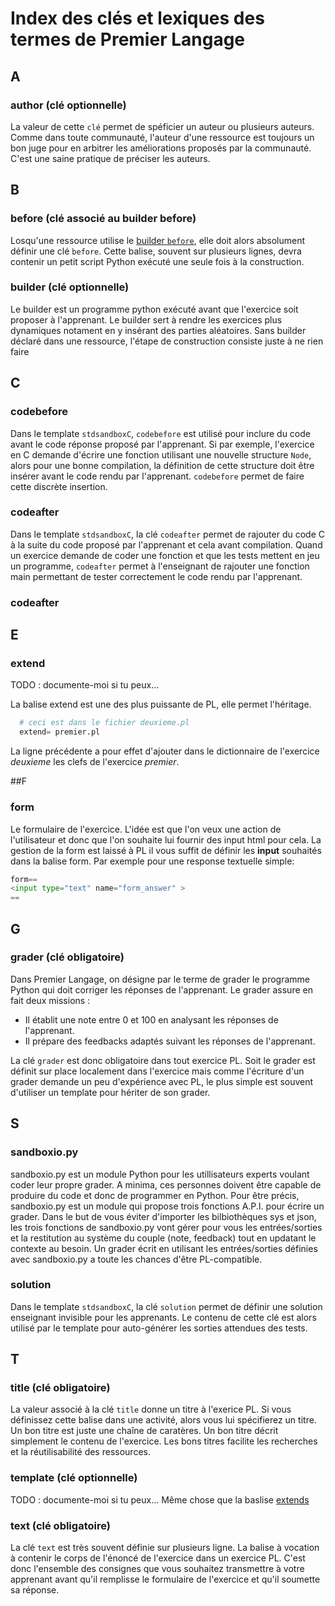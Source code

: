 # Index des clés et lexiques des termes de Premier Langage


## A


### author (clé optionnelle)

La valeur de cette `clé` permet de spéficier un auteur ou plusieurs auteurs. Comme dans toute
communauté, l'auteur d'une ressource est toujours un bon juge pour en arbitrer les améliorations
proposés par la communauté. C'est une saine pratique de préciser les auteurs.


## B


### before (clé associé au builder before)

Losqu'une ressource utilise le [builder `before`](before.md), elle doit alors absolument 
définir une clé `before`. Cette balise, souvent sur plusieurs lignes, devra contenir un 
petit script Python exécuté une seule fois à la construction.


### builder (clé optionnelle)

Le builder est un programme python exécuté avant que l'exercice soit proposer à l'apprenant.
Le builder sert à rendre les exercices plus dynamiques notament en y insérant des parties
aléatoires. Sans builder déclaré dans une ressource, l'étape de construction consiste juste 
à ne rien faire


## C


### codebefore

Dans le template `stdsandboxC`, `codebefore` est utilisé pour inclure du code avant le code
réponse proposé par l'apprenant. Si par exemple, l'exercice en C demande d'écrire une fonction
utilisant une nouvelle structure `Node`, alors pour une bonne compilation, la définition de cette 
structure doit être insérer avant le code rendu par l'apprenant. `codebefore` permet de faire 
cette discrète insertion.


### codeafter

Dans le template `stdsandboxC`, la clé `codeafter` permet de rajouter du code C à la suite du 
code proposé par l'apprenant et cela avant compilation. Quand un exercice demande de coder une
fonction et que les tests mettent en jeu un programme, `codeafter` permet à l'enseignant de 
rajouter une fonction main permettant de tester correctement le code rendu par l'apprenant.



### codeafter



## E


### extend

TODO : documente-moi si tu peux...

La balise extend est une des plus puissante de PL, elle permet l'héritage. 
```python
  # ceci est dans le fichier deuxieme.pl 
  extend= premier.pl 
```
La ligne précédente a pour effet d'ajouter dans le dictionnaire de l'exercice _deuxieme_ les clefs de l'exercice _premier_.


##F

### form

Le formulaire de l'exercice. L'idée est que l'on veux une action de l'utilisateur et donc que l'on souhaite lui fournir des input html pour cela. La gestion de la form est laissé à PL il vous suffit de définir les **input** souhaités dans la balise form. Par exemple pour une response textuelle simple:
```python
form==
<input type="text" name="form_answer" >
==
```


## G


### grader (clé obligatoire)

Dans Premier Langage, on désigne par le terme de grader le programme Python qui doit corriger
les réponses de l'apprenant. Le grader assure en fait deux missions :

* Il établit une note entre 0 et 100 en analysant les réponses de l'apprenant.
* Il prépare des feedbacks adaptés suivant les réponses de l'apprenant.

La clé `grader` est donc obligatoire dans tout exercice PL. Soit le grader est définit sur
place localement dans l'exercice mais comme l'écriture d'un grader demande un peu d'expérience
avec PL, le plus simple est souvent d'utiliser un template pour hériter de son grader.


## S

### sandboxio.py

sandboxio.py est un module Python pour les utillisateurs experts voulant coder leur propre
grader. A minima, ces personnes doivent être capable de produire du code et donc de programmer
en Python. Pour être précis, sandboxio.py est un module qui propose trois fonctions A.P.I.
pour écrire un grader. Dans le but de vous éviter d'importer les bilbiothèques sys et json, les
trois fonctions de sandboxio.py vont gérer pour vous les entrées/sorties et la restitution au
système du couple (note, feedback) tout en updatant le contexte au besoin. Un grader écrit en
utilisant les entrées/sorties définies avec sandboxio.py a toute les chances d'être PL-compatible.


### solution

Dans le template `stdsandboxC`, la clé `solution` permet de définir une solution enseignant
invisible pour les apprenants. Le contenu de cette clé est alors utilisé par le template pour
auto-générer les sorties attendues des tests.


## T


### title (clé obligatoire)

La valeur associé à la clé `title` donne un titre à l'exerice PL. Si vous définissez cette balise
dans une activité, alors vous lui spécifierez un titre. Un bon titre est juste une chaîne de caratères.
Un bon titre décrit simplement le contenu de l'exercice. Les bons titres facilite les recherches et la
réutilisabilité des ressources.


### template (clé optionnelle)

TODO : documente-moi si tu peux...
Même chose que la baslise [extends](./#extends)


### text (clé obligatoire)

La clé `text` est très souvent définie sur plusieurs ligne. La balise à vocation à contenir 
le corps de l'énoncé de l'exercice dans un exercice PL. C'est donc l'ensemble des consignes
que vous souhaitez transmettre à votre apprenant avant qu'il remplisse le formulaire de 
l'exercice et qu'il soumette sa réponse. 
